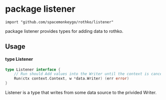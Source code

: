 # package listener

`import "github.com/spacemonkeygo/rothko/listener"`

package listener provides types for adding data to rothko.

## Usage

#### type Listener

```go
type Listener interface {
	// Run should Add values into the Writer until the context is canceled.
	Run(ctx context.Context, w *data.Writer) (err error)
}
```

Listener is a type that writes from some data source to the privided Writer.
